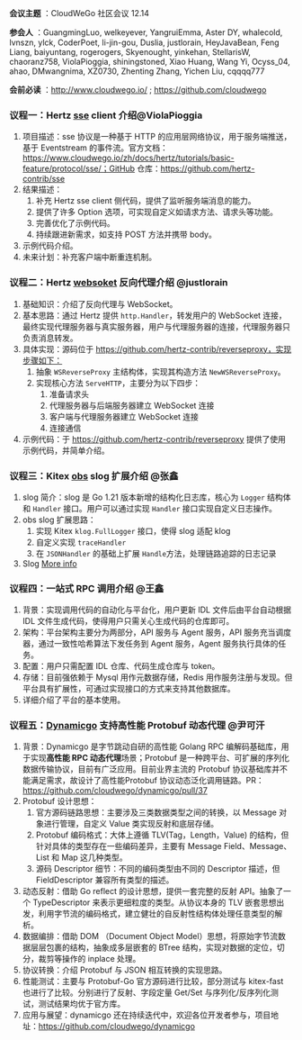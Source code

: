 **会议主题** ：CloudWeGo 社区会议 12.14

**参会人** ：GuangmingLuo, welkeyever, YangruiEmma, Aster DY, whalecold, lvnszn, ylck, CoderPoet, li-jin-gou, Duslia, justlorain, HeyJavaBean, Feng Liang, baiyuntang, rogerogers, Skyenought, yinkehan, StellarisW, chaoranz758, ViolaPioggia, shiningstoned, Xiao Huang, Wang Yi, Ocyss_04, ahao, DMwangnima, XZ0730, Zhenting Zhang, Yichen Liu, cqqqq777

**会前必读** ：http://www.cloudwego.io/ ; https://github.com/cloudwego

### 议程一：Hertz [sse](https://github.com/hertz-contrib/sse) client 介绍@ViolaPioggia

1. 项目描述：sse 协议是一种基于 HTTP 的应用层网络协议，用于服务端推送，基于 Eventstream 的事件流。官方文档：https://www.cloudwego.io/zh/docs/hertz/tutorials/basic-feature/protocol/sse/；GitHub 仓库：https://github.com/hertz-contrib/sse
2. 结果描述：
    1. 补充 Hertz sse client 侧代码，提供了监听服务端消息的能力。
    2. 提供了许多 Option 选项，可实现自定义如请求方法、请求头等功能。
    3. 完善优化了示例代码。
    4. 持续跟进新需求，如支持 POST 方法并携带 body。
3. 示例代码介绍。
4. 未来计划：补充客户端中断重连机制。

### 议程二：Hertz [websoket](https://github.com/hertz-contrib/websocket) 反向代理介绍 @justlorain

1. 基础知识：介绍了反向代理与 WebSocket。
2. 基本思路：通过 Hertz 提供 `http.Handler`，转发用户的 WebSocket 连接，最终实现代理服务器与真实服务器，用户与代理服务器的连接，代理服务器只负责消息转发。
3. 具体实现：源码位于 https://github.com/hertz-contrib/reverseproxy，实现步骤如下：
    1. 抽象 `WSReverseProxy` 主结构体，实现其构造方法 `NewWSReverseProxy`。
    2. 实现核心方法 `ServeHTTP`，主要分为以下四步：
        1. 准备请求头
        2. 代理服务器与后端服务器建立 WebSocket 连接
        3. 客户端与代理服务器建立 WebSocket 连接
        4. 连接通信
4. 示例代码：于 https://github.com/hertz-contrib/reverseproxy 提供了使用示例代码，并简单介绍。

### 议程三：Kitex [obs](https://github.com/kitex-contrib/obs-opentelemetry) slog 扩展介绍 @张鑫

1. slog 简介：slog 是 Go 1.21 版本新增的结构化日志库，核心为 `Logger` 结构体和 `Handler` 接口。用户可以通过实现 `Handler` 接口实现自定义日志操作。
2. obs slog 扩展思路：
    1. 实现 Kitex `klog.FullLogger` 接口，使得 slog 适配 klog
    2. 自定义实现 `traceHandler`
    3. 在 `JSONHandler` 的基础上扩展 `Handle`方法，处理链路追踪的日志记录
3. Slog [More info](https://link.zhihu.com/?target=https%3A//go.googlesource.com/proposal/%2B/master/design/56345-structured-logging.md)

### 议程四：一站式 RPC 调用介绍 @王鑫

1. 背景：实现调用代码的自动化与平台化，用户更新 IDL 文件后由平台自动根据 IDL 文件生成代码，使得用户只需关心生成代码的仓库即可。
2. 架构：平台架构主要分为两部分，API 服务与 Agent 服务，API 服务充当调度器，通过一致性哈希算法下发任务到 Agent 服务，Agent 服务执行具体的任务。
3. 配置：用户只需配置 IDL 仓库、代码生成仓库与 token。
4. 存储：目前强依赖于 Mysql 用作元数据存储，Redis 用作服务注册与发现。但平台具有扩展性，可通过实现接口的方式来支持其他数据库。
5. 详细介绍了平台的基本使用。

### 议程五：[Dynamicgo](https://github.com/cloudwego/dynamicgo) 支持高性能 Protobuf 动态代理 @尹可汗

1. 背景：Dynamicgo 是字节跳动自研的高性能 Golang RPC 编解码基础库，用于实现**高性能 RPC 动态代理**场景；Protobuf 是一种跨平台、可扩展的序列化数据传输协议，目前有广泛应用。目前业界主流的 Protobuf 协议基础库并不能满足需求，故设计了高性能Protobuf 协议动态泛化调用链路。PR：https://github.com/cloudwego/dynamicgo/pull/37
2. Protobuf 设计思想：
    1. 官方源码链路思想：主要涉及三类数据类型之间的转换，以 Message 对象进行管理，自定义 Value 类实现反射和底层存储。
    2. Protobuf 编码格式：大体上遵循 TLV(Tag，Length，Value) 的结构，但针对具体的类型存在一些编码差异，主要有 Message Field、Message、List 和 Map 这几种类型。
    3. 源码 Descriptor 细节：不同的编码类型由不同的 Descriptor 描述，但 FieldDescriptor 兼容所有类型的描述。
3. 动态反射：借助 Go reflect 的设计思想，提供一套完整的反射 API。抽象了一个 TypeDescriptor 来表示更细粒度的类型。从协议本身的 TLV 嵌套思想出发，利用字节流的编码格式，建立健壮的自反射性结构体处理任意类型的解析。
4. 数据编排：借助 DOM （Document Object Model）思想，将原始字节流数据层层包裹的结构，抽象成多层嵌套的 BTree 结构，实现对数据的定位，切分，裁剪等操作的 inplace 处理。
5. 协议转换：介绍 Protobuf 与 JSON 相互转换的实现思路。
6. 性能测试：主要与 Protobuf-Go 官方源码进行比较，部分测试与 kitex-fast 也进行了比较。分别进行了反射、字段定量 Get/Set 与序列化/反序列化测试，测试结果均优于官方库。
7. 应用与展望：dynamicgo 还在持续迭代中，欢迎各位开发者参与，项目地址：https://github.com/cloudwego/dynamicgo

